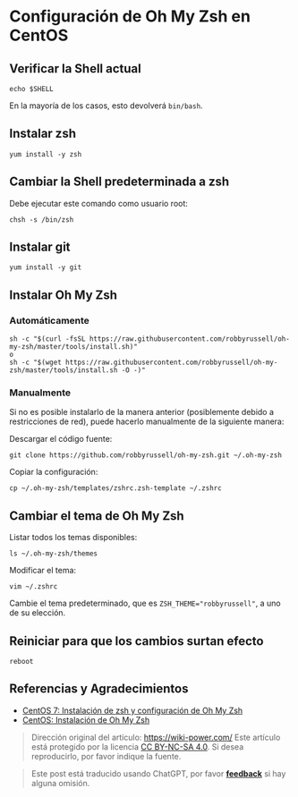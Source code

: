 # Configuración de Oh My Zsh en CentOS

## Verificar la Shell actual

```shell
echo $SHELL
```

En la mayoría de los casos, esto devolverá `bin/bash`.

## Instalar zsh

```shell
yum install -y zsh
```

## Cambiar la Shell predeterminada a zsh

Debe ejecutar este comando como usuario root:

```shell
chsh -s /bin/zsh
```

## Instalar git

```shell
yum install -y git
```

## Instalar Oh My Zsh

### Automáticamente

```shell
sh -c "$(curl -fsSL https://raw.githubusercontent.com/robbyrussell/oh-my-zsh/master/tools/install.sh)"
o
sh -c "$(wget https://raw.githubusercontent.com/robbyrussell/oh-my-zsh/master/tools/install.sh -O -)"
```

### Manualmente

Si no es posible instalarlo de la manera anterior (posiblemente debido a restricciones de red), puede hacerlo manualmente de la siguiente manera:

Descargar el código fuente:

```shell
git clone https://github.com/robbyrussell/oh-my-zsh.git ~/.oh-my-zsh
```

Copiar la configuración:

```shell
cp ~/.oh-my-zsh/templates/zshrc.zsh-template ~/.zshrc
```

## Cambiar el tema de Oh My Zsh

Listar todos los temas disponibles:

```shell
ls ~/.oh-my-zsh/themes
```

Modificar el tema:

```shell
vim ~/.zshrc
```

Cambie el tema predeterminado, que es `ZSH_THEME="robbyrussell"`, a uno de su elección.

## Reiniciar para que los cambios surtan efecto

```shell
reboot
```

## Referencias y Agradecimientos

- [CentOS 7: Instalación de zsh y configuración de Oh My Zsh](https://www.jianshu.com/p/4ce7d511bc13)
- [CentOS: Instalación de Oh My Zsh](https://www.jianshu.com/p/556ff130fc65)

> Dirección original del artículo: <https://wiki-power.com/>
> Este artículo está protegido por la licencia [CC BY-NC-SA 4.0](https://creativecommons.org/licenses/by/4.0/deed.zh). Si desea reproducirlo, por favor indique la fuente.

> Este post está traducido usando ChatGPT, por favor [**feedback**](https://github.com/linyuxuanlin/Wiki_MkDocs/issues/new) si hay alguna omisión.